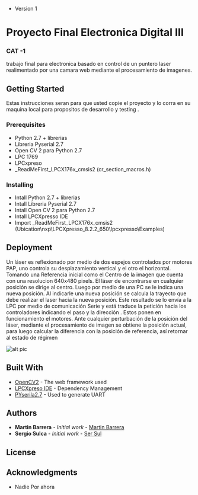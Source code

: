 * Version 1

# Proyecto Final Electronica Digital III

###  CAT -1 ###


trabajo final para electronica basado en control de un puntero laser realimentado 
por una camara web mediante el procesamiento de imagenes.

## Getting Started

Estas instrucciones seran para que usted copie el proyecto y lo corra en su maquina local
para propositos de desarrollo y testing . 

### Prerequisites

* Python 2.7 + librerias 
* Libreria Pyserial 2.7 
* Open CV 2 para Python 2.7
* LPC 1769
* LPCxpreso
* _ReadMeFirst_LPCX176x_cmsis2 (cr_section_macros.h)

### Installing

* Intall Python 2.7 + librerias 
* Intall Libreria Pyserial 2.7 
* Intall Open CV 2 para Python 2.7
* Intall LPCXpresso IDE
* Import _ReadMeFirst_LPCX176x_cmsis2 (Ubication\nxp\LPCXpresso_8.2.2_650\lpcxpresso\Examples)


## Deployment

Un láser es reflexionado por medio de dos espejos controlados por motores PAP, uno controla su desplazamiento vertical y el otro el horizontal.
Tomando una Referencia inicial como el Centro de la imagen que cuenta con una resolucion 640x480 pixels. 
El láser de encontrarse en cualquier posición se dirige al centro. Luego por medio de una PC se le indica una nueva posición.
Al indicarle una nueva posición se calcula la trayecto que debe realizar el laser hacia la nueva posición. Este resultado se lo envía a la LPC por medio de comunicación Serie y está traduce la petición hacia los controladores indicando el paso y la dirección . Estos ponen en funcionamiento el motores.
Ante cualquier perturbación de la posición del láser, mediante el procesamiento de imagen se obtiene la posición actual, para luego calcular la diferencia con la posición de referencia, así retornar al estado de régimen

![alt pic](https://bitbucket.org/ser0090/cat_1-diii/src/504faeb983eb37c45bbfbded97260cc8edcc8d63/Imagenes/P_20171116_212049.jpg)
## Built With

* [OpenCV2](http://opencv-python-tutroals.readthedocs.io/en/latest/py_tutorials/py_setup/py_setup_in_windows/py_setup_in_windows.html) - The web framework used
* [LPCXpreso IDE](https://www.nxp.com/support/developer-resources/software-development-tools/lpc-developer-resources-/lpc-microcontroller-utilities/lpcxpresso-ide-v8.2.2:LPCXPRESSO) - Dependency Management
* [PYserila2.7](https://pypi.python.org/pypi/pyserial/2.7) - Used to generate UART

## Authors

* **Martin Barrera** - *Initial work* - [Martin Barrera](https://bitbucket.org/iotincho/)
* **Sergio Sulca** - *Initial work* - [Ser Sul](https://bitbucket.org/ser0090/)

## License


## Acknowledgments

* Nadie Por ahora 